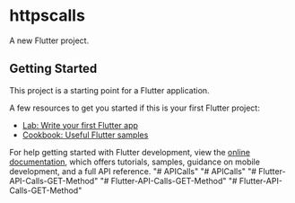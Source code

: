 # httpscalls

A new Flutter project.

## Getting Started

This project is a starting point for a Flutter application.

A few resources to get you started if this is your first Flutter project:

- [Lab: Write your first Flutter app](https://docs.flutter.dev/get-started/codelab)
- [Cookbook: Useful Flutter samples](https://docs.flutter.dev/cookbook)

For help getting started with Flutter development, view the
[online documentation](https://docs.flutter.dev/), which offers tutorials,
samples, guidance on mobile development, and a full API reference.
"# APICalls" 
"# APICalls" 
"# Flutter-API-Calls-GET-Method" 
"# Flutter-API-Calls-GET-Method" 
"# Flutter-API-Calls-GET-Method" 
